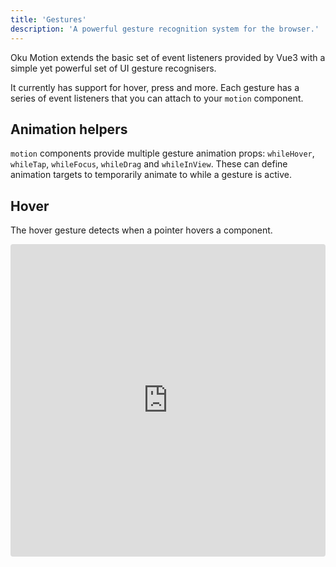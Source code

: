 ```yaml
---
title: 'Gestures'
description: 'A powerful gesture recognition system for the browser.'
---
```


Oku Motion extends the basic set of event listeners provided by Vue3 with a simple yet powerful set of UI gesture recognisers.

It currently has support for hover, press and more. Each gesture has a series of event listeners that you can attach to your `motion` component.

## Animation helpers

`motion` components provide multiple gesture animation props: `whileHover`, `whileTap`, `whileFocus`, `whileDrag` and `whileInView`. These can define animation targets to temporarily animate to while a gesture is active.

## Hover

The hover gesture detects when a pointer hovers a component.

<iframe
  src="https://stackblitz.com/edit/vitejs-vite-qwnt8k?embed=1&file=src%2FDemo.vue&hideExplorer=1&hideNavigation=1&view=preview"
  style="width:100%; height:500px; border:0; border-radius: 4px; overflow:hidden;"
></iframe>
